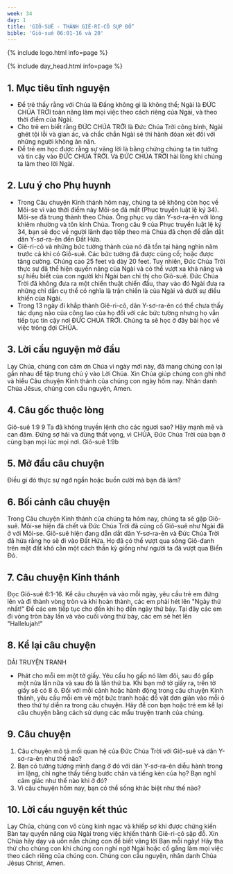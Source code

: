 ```yaml
---
week: 34
day: 1
title: 'GIÔ-SUÊ - THÀNH GIÊ-RI-CÔ SỤP ĐỖ'
bible: 'Giô-suê 06:01-16 và 20'
---
```



{% include logo.html info=page %}

{% include day_head.html info=page %}

## 1. Mục tiêu tĩnh nguyện
- Để trẻ thấy rằng với Chúa là Đấng không gì là không thể; Ngài là ĐỨC CHÚA TRỜI toàn năng làm mọi việc theo cách riêng của Ngài, và theo thời điểm của Ngài.
- Cho trẻ em biết rằng ĐỨC CHÚA TRỜI là Đức Chúa Trời công bình, Ngài ghét tội lỗi và gian ác, và chắc chắn Ngài sẽ thi hành đóan xét đối với những người không ăn năn.
- Để trẻ em học được rằng sự vâng lời là bằng chứng chúng ta tin tưởng và tin cậy vào ĐỨC CHÚA TRỜI. Và ĐỨC CHÚA TRỜI hài lòng khi chúng ta làm theo lời Ngài.

## 2. Lưu ý cho Phụ huynh
- Trong Câu chuyện Kinh thánh hôm nay, chúng ta sẽ không còn học về Môi-se vì vào thời điểm này Môi-se đã mất (Phục truyền luật lệ ký 34). Môi-se đã trung thành theo Chúa. Ông phục vụ dân Y-sơ-ra-ên với lòng khiêm nhường và tôn kính Chúa. Trong câu 9 của Phục truyền luật lệ ký 34, bạn sẽ đọc về người lãnh đạo tiếp theo mà Chúa đã chọn để dẫn dắt dân Y-sơ-ra-ên đến Đất Hứa.
- Giê-ri-cô và những bức tường thành của nó đã tồn tại hàng nghìn năm trước cả khi có Giô-suê. Các bức tường đã được củng cố; hoặc được tăng cường. Chúng cao 25 ​​feet và dày 20 feet. Tuy nhiên, Đức Chúa Trời thực sự đã thể hiện quyền năng của Ngài và có thể vượt xa khả năng và sự hiểu biết của con người khi Ngài ban chỉ thị cho Giô-suê. Đức Chúa Trời đã không đưa ra một chiến thuật chiến đấu, thay vào đó Ngài đưa ra những chỉ dẫn cụ thể có nghĩa là trận chiến là của Ngài và dưới sự điều khiển của Ngài.
- Trong 13 ngày đi khắp thành Giê-ri-cô, dân Y-sơ-ra-ên có thể chưa thấy tác dụng nào của công lao của họ đối với các bức tường nhưng họ vẫn tiếp tục tin cậy nơi ĐỨC CHÚA TRỜI. Chúng ta sẽ học ở đây bài học về việc trông đợi CHÚA.

## 3. Lời cầu nguyện mở đầu
Lạy Chúa, chúng con cảm ơn Chúa vì ngày mới này, đã mang chúng con lại gần nhau để tập trung chú ý vào Lời Chúa. Xin Chúa giúp chúng con ghi nhớ và hiểu Câu chuyện Kinh thánh của chúng con ngày hôm nay. Nhân danh Chúa Jêsus, chúng con cầu nguyện, Amen.

## 4. Câu gốc thuộc lòng
Giô-suê 1:9
 9 Ta đã không truyền lệnh cho các ngươi sao? Hãy mạnh mẽ và can đảm. Đừng sợ hãi và đừng thất vọng, vì CHÚA, Đức Chúa Trời của bạn ở cùng bạn mọi lúc mọi nơi. Giô-suê 1:9b

## 5. Mở đầu câu chuyện
Điều gì đó thực sự ngớ ngẩn hoặc buồn cười mà bạn đã làm?

## 6. Bối cảnh câu chuyện
Trong Câu chuyện Kinh thánh của chúng ta hôm nay, chúng ta sẽ gặp Giô-suê. Môi-se hiện đã chết và Đức Chúa Trời đã củng cố Giô-suê như Ngài đã ở với Môi-se. Giô-suê hiện đang dẫn dắt dân Y-sơ-ra-ên và Đức Chúa Trời đã hứa rằng họ sẽ đi vào Đất Hứa. Họ đã có thể vượt qua sông Giô-đanh trên mặt đất khô cằn một cách thần kỳ giống như người ta đã vượt qua Biển Đỏ.
## 7. Câu chuyện Kinh thánh
 Đọc Giô-suê 6:1-16. Kể câu chuyện và vào mỗi ngày, yêu cầu trẻ em đứng lên và đi thành vòng tròn và khi hoàn thành, các em phải hét lên "Ngày thứ nhất!" Để các em tiếp tục cho đến khi họ đến ngày thứ bảy. Tại đây các em đi vòng tròn bảy lần và vào cuối vòng thứ bảy, các em sẽ hét lên "Hallelujah!"

## 8. Kể lại câu chuyện
DẢI TRUYỆN TRANH
- Phát cho mỗi em một tờ giấy. Yêu cầu họ gấp nó làm đôi, sau đó gấp một nửa lần nữa và sau đó là lần thứ ba. Khi bạn mở tờ giấy ra, trên tờ giấy sẽ có 8 ô. Đối với mỗi cảnh hoặc hành động trong câu chuyện Kinh thánh, yêu cầu mỗi em vẽ một bức tranh hoặc đồ vật đơn giản vào mỗi ô theo thứ tự diễn ra trong câu chuyện. Hãy để con bạn hoặc trẻ em kể lại câu chuyện bằng cách sử dụng các mẩu truyện tranh của chúng.

## 9. Câu chuyện
1. Câu chuyện mô tả mối quan hệ của Đức Chúa Trời với Giô-suê và dân Y-sơ-ra-ên như thế nào?
2. Bạn có tưởng tượng mình đang ở đó với dân Y-sơ-ra-ên diễu hành trong im lặng, chỉ nghe thấy tiếng bước chân và tiếng kèn của họ? Bạn nghĩ cảm giác như thế nào khi ở đó?
3. Vì câu chuyện hôm nay, bạn có thể sống khác biệt như thế nào?

## 10. Lời cầu nguyện kết thúc
Lạy Chúa, chúng con vô cùng kinh ngạc và khiếp sợ khi được chứng kiến ​​Bàn tay quyền năng của Ngài trong việc khiến thành Giê-ri-cô sập đỗ. Xin Chúa hãy dạy và uốn nắn chúng con  để biết vâng lời Bạn mỗi ngày! Hãy tha thứ cho chúng con khi chúng con nghi ngờ Ngài hoặc cố gắng làm mọi việc theo cách riêng của chúng con. Chúng con cầu nguyện, nhân danh Chúa Jêsus Christ, Amen.
